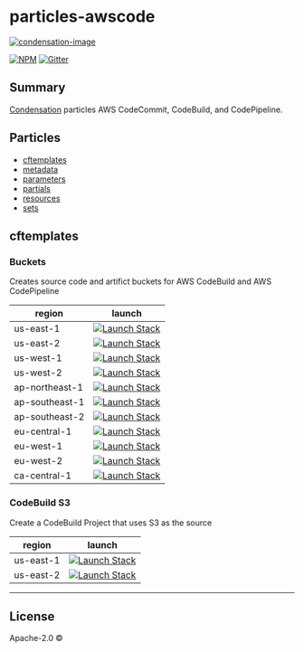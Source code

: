 # particles-awscode

[![condensation-image][condensation-image]][condensation-url]

[![NPM][npm-image]][npm-url]
[![Gitter][gitter-image]][gitter-url]

## Summary

[Condensation][condensation-url] particles AWS CodeCommit, CodeBuild, and CodePipeline.

## Particles
* <a href="#cftemplates">cftemplates</a>
* <a href="#metadata">metadata</a>
* <a href="#parameters">parameters</a>
* <a href="#partials">partials</a>
* <a href="#resources">resources</a>
* <a href="#sets">sets</a>

## cftemplates

### Buckets

Creates source code and artifict buckets for AWS CodeBuild and AWS
CodePipeline

|region|launch|
|------|------|
|us-east-1|[![Launch Stack][launch-stack-image]][buckets-stack-us-east-1-url]|
|us-east-2|[![Launch Stack][launch-stack-image]][buckets-stack-us-east-2-url]|
|us-west-1|[![Launch Stack][launch-stack-image]][buckets-stack-us-west-1-url]|
|us-west-2|[![Launch Stack][launch-stack-image]][buckets-stack-us-west-2-url]|
|ap-northeast-1|[![Launch Stack][launch-stack-image]][buckets-stack-ap-northeast-1-url]|
|ap-southeast-1|[![Launch Stack][launch-stack-image]][buckets-stack-ap-southeast-1-url]|
|ap-southeast-2|[![Launch Stack][launch-stack-image]][buckets-stack-ap-southeast-2-url]|
|eu-central-1|[![Launch Stack][launch-stack-image]][buckets-stack-eu-central-1-url]|
|eu-west-1|[![Launch Stack][launch-stack-image]][buckets-stack-eu-west-1-url]|
|eu-west-2|[![Launch Stack][launch-stack-image]][buckets-stack-eu-west-2-url]|
|ca-central-1|[![Launch Stack][launch-stack-image]][buckets-stack-ca-central-1-url]|

### CodeBuild S3

Create a CodeBuild Project that uses S3 as the source

|region|launch|
|------|------|
|us-east-1|[![Launch Stack][launch-stack-image]][codebuilds3-stack-us-east-1-url]|
|us-east-2|[![Launch Stack][launch-stack-image]][codebuilds3-stack-us-east-2-url]|

---


## License
Apache-2.0 ©

[condensation-image]: https://raw.githubusercontent.com/SungardAS/condensation/master/docs/images/condensation_logo.png
[condensation-url]: https://github.com/SungardAS/condensation
[npm-image]: https://badge.fury.io/js/particles-awscode.svg
[npm-url]: https://npmjs.org/package/particles-awscode
[gitter-image]: https://badges.gitter.im/Join%20Chat.svg
[gitter-url]: https://gitter.im/SungardAS/condensation?utm_source=badge&utm_medium=badge&utm_campaign=pr-badge


[launch-stack-image]: https://s3.amazonaws.com/cloudformation-examples/cloudformation-launch-stack.png
[buckets-stack-us-east-1-url]: https://console.aws.amazon.com/cloudformation/home?region=us-east-1#/stacks/new?stackName=awscode-buckets&templateURL=https://s3.amazonaws.com/condensation-particles.us-east-1/particles-awscode/master/particles/cftemplates/buckets.template.json
[buckets-stack-us-east-2-url]: https://console.aws.amazon.com/cloudformation/home?region=us-east-2#/stacks/new?stackName=awscode-buckets&templateURL=https://s3.amazonaws.com/condensation-particles.us-east-2/particles-awscode/master/particles/cftemplates/buckets.template.json
[buckets-stack-us-west-1-url]: https://console.aws.amazon.com/cloudformation/home?region=us-west-1#/stacks/new?stackName=awscode-buckets&templateURL=https://s3.amazonaws.com/condensation-particles.us-west-1/particles-awscode/master/particles/cftemplates/buckets.template.json
[buckets-stack-us-west-2-url]: https://console.aws.amazon.com/cloudformation/home?region=us-west-2#/stacks/new?stackName=awscode-buckets&templateURL=https://s3.amazonaws.com/condensation-particles.us-west-2/particles-awscode/master/particles/cftemplates/buckets.template.json
[buckets-stack-ap-northeast-1-url]: https://console.aws.amazon.com/cloudformation/home?region=ap-northeast-1#/stacks/new?stackName=awscode-buckets&templateURL=https://s3.amazonaws.com/condensation-particles.ap-northeast-1/particles-awscode/master/particles/cftemplates/buckets.template.json
[buckets-stack-ap-southeast-1-url]: https://console.aws.amazon.com/cloudformation/home?region=ap-southeast-1#/stacks/new?stackName=awscode-buckets&templateURL=https://s3.amazonaws.com/condensation-particles.ap-southeast-1/particles-awscode/master/particles/cftemplates/buckets.template.json
[buckets-stack-ap-southeast-2-url]: https://console.aws.amazon.com/cloudformation/home?region=ap-southeast-2#/stacks/new?stackName=awscode-buckets&templateURL=https://s3.amazonaws.com/condensation-particles.ap-southeast-2/particles-awscode/master/particles/cftemplates/buckets.template.json
[buckets-stack-eu-central-1-url]: https://console.aws.amazon.com/cloudformation/home?region=eu-central-1#/stacks/new?stackName=awscode-buckets&templateURL=https://s3.amazonaws.com/condensation-particles.eu-central-1/particles-awscode/master/particles/cftemplates/buckets.template.json
[buckets-stack-eu-west-1-url]: https://console.aws.amazon.com/cloudformation/home?region=eu-west-1#/stacks/new?stackName=awscode-buckets&templateURL=https://s3.amazonaws.com/condensation-particles.eu-west-1/particles-awscode/master/particles/cftemplates/buckets.template.json
[buckets-stack-eu-west-2-url]: https://console.aws.amazon.com/cloudformation/home?region=eu-west-2#/stacks/new?stackName=awscode-buckets&templateURL=https://s3.amazonaws.com/condensation-particles.eu-west-2/particles-awscode/master/particles/cftemplates/buckets.template.json
[buckets-stack-ca-central-1-url]: https://console.aws.amazon.com/cloudformation/home?region=ca-central-1#/stacks/new?stackName=awscode-buckets&templateURL=https://s3.amazonaws.com/condensation-particles.eu-central-1/particles-awscode/master/particles/cftemplates/buckets.template.json
[codebuilds3-stack-us-east-1-url]: https://console.aws.amazon.com/cloudformation/home?region=us-east-1#/stacks/new?stackName=codebuild&templateURL=https://s3.amazonaws.com/condensation-particles.us-east-1/particles-awscode/master/particles/cftemplates/codebuild_s3.template.json
[codebuilds3-stack-us-east-2-url]: https://console.aws.amazon.com/cloudformation/home?region=us-east-2#/stacks/new?stackName=codebuild&templateURL=https://s3.amazonaws.com/condensation-particles.us-east-2/particles-awscode/master/particles/cftemplates/codebuild_s3.template.json
